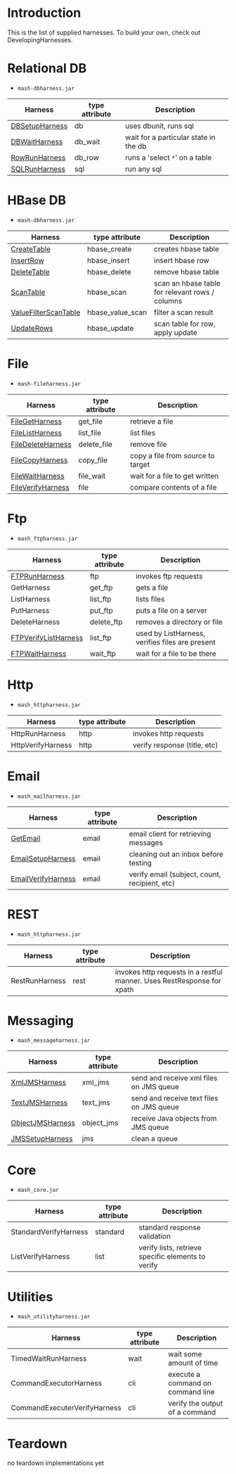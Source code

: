 # Introduction #

This is the list of supplied harnesses.  To build your own, check out DevelopingHarnesses.


# Relational DB #
  * `mash-dbharness.jar`
  
| **Harness** | **type attribute** | **Description** |
| --- | --- | --- |
| [DBSetupHarness](docs/implementations/db/DBSetupHarness.md) | db                 | uses dbunit, runs sql |
| [DBWaitHarness](docs/implementations/db/DBWaitHarness.md) | db\_wait           | wait for a particular state in the db |
| [RowRunHarness](docs/implementations/db/RowRunHarness.md) | db\_row            | runs a 'select `*`' on a table |
| [SQLRunHarness](docs/implementations/db/SQLRunHarness.md) | sql                | run any sql     |

# HBase DB #
  * `mash-dbharness.jar`
  
| **Harness** | **type attribute** | **Description** |
| --- | --- | --- |
| [CreateTable](CreateTable.md) | hbase\_create      | creates hbase table |
| [InsertRow](InsertRow.md) | hbase\_insert      | insert hbase row |
| [DeleteTable](DeleteTable.md) | hbase\_delete      | remove hbase table |
| [ScanTable](ScanTable.md) | hbase\_scan        | scan an hbase table for relevant rows / columns |
| [ValueFilterScanTable](ValueFilterScanTable.md) | hbase\_value\_scan | filter a scan result |
| [UpdateRows](UpdateRows.md) | hbase\_update      | scan table for row, apply update |

# File #
  * `mash-fileharness.jar`
  
| **Harness** | **type attribute** | **Description** |
| --- | --- | --- |
| [FileGetHarness](FileGetHarness.md) | get\_file          | retrieve a file |
| [FileListHarness](FileListHarness.md) | list\_file         | list files      |
| [FileDeleteHarness](FileDeleteHarness.md) | delete\_file       | remove file     |
| [FileCopyHarness](FileCopyHarness.md) | copy\_file         | copy a file from source to target |
| [FileWaitHarness](FileWaitHarness.md) | file\_wait         | wait for a file to get written |
| [FileVerifyHarness](FileVerifyHarness.md) | file               | compare contents of a file |

# Ftp #
  * `mash_ftpharness.jar`
  
| **Harness** | **type attribute** | **Description** |
| --- | --- | --- |
| [FTPRunHarness](FtpRunHarness.md) | ftp                | invokes ftp requests |
| GetHarness  | get\_ftp           | gets a file     |
| ListHarness | list\_ftp          | lists files     |
| PutHarness  | put\_ftp           | puts a file on a server |
| DeleteHarness | delete\_ftp        | removes a directory or file |
| [FTPVerifyListHarness](FtpVerifyListHarness.md) | list\_ftp          | used by ListHarness, verifies files are present |
| [FTPWaitHarness](FtpWaitHarness.md) | wait\_ftp          | wait for a file to be there |

# Http #
  * `mash_httpharness.jar`
  
| **Harness** | **type attribute** | **Description** |
| --- | --- | --- |
| HttpRunHarness | http               | invokes http requests |
| HttpVerifyHarness | http               | verify response (title, etc) |

# Email #
  * `mash_mailharness.jar`
  
| **Harness** | **type attribute** | **Description** |
| --- | --- | --- |
| [GetEmail](GetIMAPEmail.md) | email              | email client for retrieving messages |
| [EmailSetupHarness](IMAPSetupHarness.md) | email              | cleaning out an inbox before testing |
| [EmailVerifyHarness](EmailVerifyHarness.md) | email              | verify email (subject, count, recipient, etc) |

# REST #
  * `mash_httpharness.jar`
  
| **Harness** | **type attribute** | **Description** |
| --- | --- | --- |
| RestRunHarness | rest               | invokes http requests in a restful manner.  Uses RestResponse for xpath |

# Messaging #
  * `mash_messageharness.jar`
  
| **Harness** | **type attribute** | **Description** |
| --- | --- | --- |
| [XmlJMSHarness](XmlJMSHarness.md) | xml\_jms           | send and receive xml files on JMS queue |
| [TextJMSHarness](TextJMSHarness.md) | text\_jms          | send and receive text files on JMS queue |
| [ObjectJMSHarness](ObjectJMSHarness.md) | object\_jms        | receive Java objects from JMS queue |
| [JMSSetupHarness](JMSSetupHarness.md) | jms                | clean a queue   |

# Core #
  * `mash_core.jar`
  
| **Harness** | **type attribute** | **Description** |
| --- | --- | --- |
| StandardVerifyHarness | standard           | standard response validation |
| ListVerifyHarness | list               | verify lists, retrieve specific elements to verify |

# Utilities #
  * `mash_utilityharness.jar`
  
| **Harness** | **type attribute** | **Description** |
| --- | --- | --- |
| TimedWaitRunHarness | wait               | wait some amount of time |
| CommandExecutorHarness | cli                | execute a command on command line |
| CommandExecuterVerifyHarness | cli                | verify the output of a command |

# Teardown #
no teardown implementations yet
